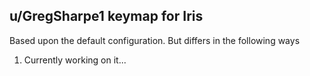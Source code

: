 ## u/GregSharpe1 keymap for Iris

Based upon the default configuration. But differs in the following ways

 1. Currently working on it...
